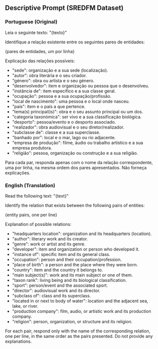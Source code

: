 ## Descriptive Prompt (SREDFM Dataset)

### Portuguese (Original)

Leia o seguinte texto:
"{texto}"

Identifique a relação existente entre os seguintes pares de entidades:

{pares de entidades, um por linha}

Explicação das relações possíveis:

- "sede": organização e a sua sede (localização).
- "autor": obra literária e o seu criador.
- "género": obra ou artista e o seu género.
- "desenvolvedor": item e organização ou pessoa que o desenvolveu.
- "instância de": item específico e a sua classe geral.
- "ocupação": pessoa e a sua ocupação/profissão.
- "local de nascimento": uma pessoa e o local onde nasceu.
- "país": item e o país a que pertence.
- "tema(s) principal(is)": obra e o seu assunto principal ou um dos.
- "categoria taxonómica": ser vivo e a sua classificação biológica.
- "desporto": pessoa/evento e o desporto associado.
- "realizador": obra audiovisual e o seu diretor/realizador.
- "subclasse de": classe e a sua superclasse.
- "banhado por": local e o mar, lago ou rio adjacente.
- "empresa de produção": filme, áudio ou trabalho artístico e a sua empresa produtora.
- "religião": pessoa, organização ou construção e a sua religião.

Para cada par, responda apenas com o nome da relação correspondente, uma por linha, na mesma ordem dos pares apresentados. Não forneça explicações.

### English (Translation)

Read the following text:
"{text}"

Identify the relation that exists between the following pairs of entities:

{entity pairs, one per line}

Explanation of possible relations:

- "headquarters location": organization and its headquarters (location).
- "author": literary work and its creator.
- "genre": work or artist and its genre.
- "developer": item and organization or person who developed it.
- "instance of": specific item and its general class.
- "occupation": person and their occupation/profession.
- "place of birth": a person and the place where they were born.
- "country": item and the country it belongs to.
- "main subject(s)": work and its main subject or one of them.
- "taxon rank": living being and its biological classification.
- "sport": person/event and the associated sport.
- "director": audiovisual work and its director.
- "subclass of": class and its superclass.
- "located in or next to body of water": location and the adjacent sea, lake, or river.
- "production company": film, audio, or artistic work and its production company.
- "religion": person, organization, or structure and its religion.

For each pair, respond only with the name of the corresponding relation, one per line, in the same order as the pairs presented. Do not provide any explanations.
